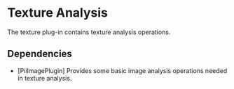 Texture Analysis
================

The texture plug-in contains texture analysis operations.

Dependencies
------------

- [PiiImagePlugin]
Provides some basic image analysis operations needed in texture
analysis.


